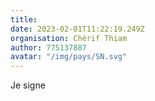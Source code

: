```yaml
---
title: 
date: 2023-02-01T11:22:19.249Z
organisation: Chérif Thiam 
author: 775137887
avatar: "/img/pays/SN.svg"
---
```


Je signe 